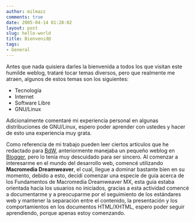 ```yaml
---
author: milmazz
comments: true
date: 2005-04-14 01:28:02
layout: post
slug: hello-world
title: Bienvenid@
tags:
- General
---
```


Antes que nada quisiera darles la bienvenida a todos los que visitan este humilde weblog, trataré tocar temas diversos, pero que realmente me atraen, algunos de estos  temas son los siguientes:

  * Tecnología
  * Internet
  * Software Libre
  * GNU/Linux

Adicionalmente comentaré mi experiencia personal en algunas distribuciones de GNU/Linux, espero poder aprender con ustedes y hacer de esto una experiencia muy grata.

Como referencia de mi trabajo pueden leer ciertos artículos que he redactado para [BdW](http://bitacoradewebmaster.com), anteriormente manejaba un pequeño weblog en [Blogger](http://www.blogger.com), pero lo tenía muy descuidado para ser sincero. Al comenzar a interesarme en el mundo del desarrollo web, comencé utilizando **Macromedia Dreamweaver**, el cual, llegue a dominar bastante bien en su momento, debido a esto, decidí comenzar una especie de guía acerca de los Fundamentos de Macromedia Dreamweaver MX, esta guía estaba orientada hacia los usuarios no iniciados, gracias a esta actividad comencé a documentarme y a preocuparme por el seguimiento de los estándares web y mantener la separación entre el contenido, la presentación y los comportamientos en los documentos HTML/XHTML, espero poder seguir aprendiendo, porque apenas estoy comenzando.
